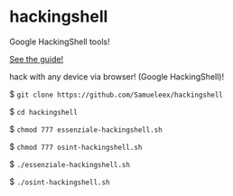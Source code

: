 # hackingshell
Google HackingShell tools!

[See the guide!](https://ethicalhacking.freeflarum.com/d/1111-ora-puoi-hackerare-da-qualsiasi-dispositivo-google-cloud-shell)

hack with any device via browser! (Google HackingShell)!

$ `git clone https://github.com/Samueleex/hackingshell`

$ `cd hackingshell`

$ `chmod 777 essenziale-hackingshell.sh`

$ `chmod 777 osint-hackingshell.sh`

$ `./essenziale-hackingshell.sh`

$ `./osint-hackingshell.sh`
